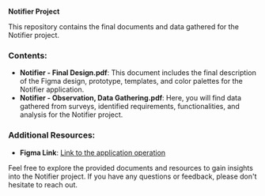 **Notifier Project**

This repository contains the final documents and data gathered for the Notifier project.

### Contents:
- **Notifier - Final Design.pdf**: This document includes the final description of the Figma design, prototype, templates, and color palettes for the Notifier application.
- **Notifier - Observation, Data Gathering.pdf**: Here, you will find data gathered from surveys, identified requirements, functionalities, and analysis for the Notifier project.

### Additional Resources:
- **Figma Link**: [Link to the application operation](https://www.figma.com/proto/ZOA8EoKGHYYthMQ72E3Cmr/Notifier?type=design&node-id=4-26&t=DXdlnG93HeVIjVi5-0&scaling=min-zoom&page-id=4%3A25&starting-point-node-id=77%3A1559)

Feel free to explore the provided documents and resources to gain insights into the Notifier project. If you have any questions or feedback, please don't hesitate to reach out.
